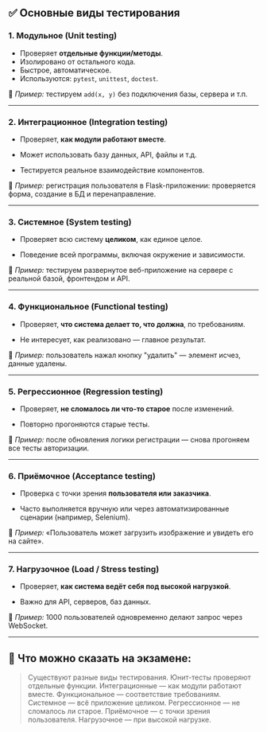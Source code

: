 
## ✅ Основные виды тестирования

### 1. **Модульное (Unit testing)**

- Проверяет **отдельные функции/методы**.
- Изолировано от остального кода.
- Быстрое, автоматическое.
- Используются: `pytest`, `unittest`, `doctest`.

📌 _Пример:_ тестируем `add(x, y)` без подключения базы, сервера и т.п.

---

### 2. **Интеграционное (Integration testing)**

- Проверяет, **как модули работают вместе**.
    
- Может использовать базу данных, API, файлы и т.д.
    
- Тестируется реальное взаимодействие компонентов.
    

📌 _Пример:_ регистрация пользователя в Flask-приложении: проверяется форма, создание в БД и перенаправление.

---

### 3. **Системное (System testing)**

- Проверяет всю систему **целиком**, как единое целое.
    
- Поведение всей программы, включая окружение и зависимости.
    

📌 _Пример:_ тестируем развернутое веб-приложение на сервере с реальной базой, фронтендом и API.

---

### 4. **Функциональное (Functional testing)**

- Проверяет, **что система делает то, что должна**, по требованиям.
    
- Не интересует, как реализовано — главное результат.
    

📌 _Пример:_ пользователь нажал кнопку "удалить" — элемент исчез, данные удалены.

---

### 5. **Регрессионное (Regression testing)**

- Проверяет, **не сломалось ли что-то старое** после изменений.
    
- Повторно прогоняются старые тесты.
    

📌 _Пример:_ после обновления логики регистрации — снова прогоняем все тесты авторизации.

---

### 6. **Приёмочное (Acceptance testing)**

- Проверка с точки зрения **пользователя или заказчика**.
    
- Часто выполняется вручную или через автоматизированные сценарии (например, Selenium).
    

📌 _Пример:_ «Пользователь может загрузить изображение и увидеть его на сайте».

---

### 7. **Нагрузочное (Load / Stress testing)**

- Проверяет, **как система ведёт себя под высокой нагрузкой**.
    
- Важно для API, серверов, баз данных.
    

📌 _Пример:_ 1000 пользователей одновременно делают запрос через WebSocket.

---

## 📝 Что можно сказать на экзамене:

> Существуют разные виды тестирования. Юнит-тесты проверяют отдельные функции. Интеграционные — как модули работают вместе. Функциональное — соответствие требованиям. Системное — всё приложение целиком. Регрессионное — не сломалось ли старое. Приёмочное — с точки зрения пользователя. Нагрузочное — при высокой нагрузке.

